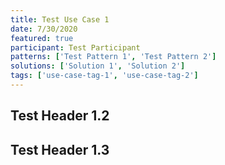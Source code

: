 ```yaml
---
title: Test Use Case 1
date: 7/30/2020
featured: true
participant: Test Participant
patterns: ['Test Pattern 1', 'Test Pattern 2']
solutions: ['Solution 1', 'Solution 2']
tags: ['use-case-tag-1', 'use-case-tag-2']
---
```


<Content chunks={2} />

## Test Header 1.2

<Content chunks={2} />

## Test Header 1.3

<Content chunks={2} />
